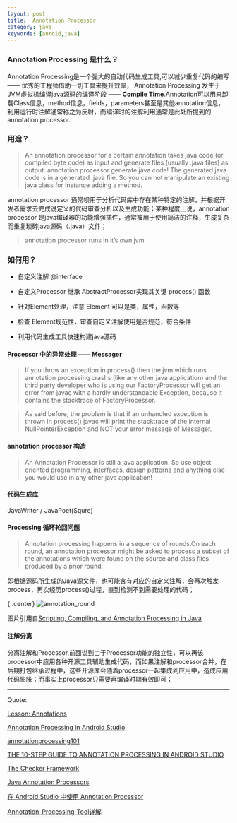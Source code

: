 ```yaml
---
layout: post
title:  Annotation Processor
category: java
keywords: [anroid,java]
---
```


### Annotation Processing 是什么？

Annotation Processing是一个强大的自动代码生成工具,可以减少重复代码的编写—— 优秀的工程师借助一切工具来提升效率， Annotation Processing 发生于JVM虚拟机编译java源码的编译阶段 —— **Compile Time**.Annotation可以用来卸载Class信息，method信息，fields，parameters甚至是其他annotation信息，利用运行时注解通常称之为反射，而编译时的注解利用通常是此处所提到的 annotation processor.

### 用途？

> An annotation processor for a certain annotation takes java code (or compiled byte code) as input and generate files (usually .java files) as output.
annotation processor generate java code! The generated java code is in a generated .java file. So you can not manipulate an existing java class for instance adding a method.

annotation processor 通常呗用于分析代码库中存在某种特定的注解，并根据开发者需求去完成说定义的代码审查分析以及生成功能；某种程度上说，annotation processor 是java编译器的功能增强插件，通常被用于使用简洁的注释，生成复杂而重复琐碎java源码（.java）文件；

> annotation processor runs in it’s own jvm.

### 如何用？

*  自定义注解 @interface

*  自定义Processor 继承 AbstractProcessor实现其关键 process() 函数

*  针对Element处理，注意 Element 可以是类，属性，函数等

*  检查 Element规范性，审查自定义注解使用是否规范，符合条件    

*  利用代码生成工具快速构建java源码

#### Processor 中的异常处理 —— Messager

>  If you throw an exception in process() then the jvm which runs annotation processing crashs (like any other java application) and the third party developer who is using our FactoryProcessor will get an error from javac with a hardly understandable Exception, because it contains the stacktrace of FactoryProcessor.

> As said before, the problem is that if an unhandled exception is thrown in process() javac will print the stacktrace of the internal NullPointerException and NOT your error message of Messager.


#### annotation processor 构造

> An Annotation Processor is still a java application. So use object oriented programming, interfaces, design patterns and anything else you would use in any other java application!


#### 代码生成库

JavaWriter  /  JavaPoet(Squre)


#### Processing 循环轮回问题

> Annotation processing happens in a sequence of rounds.On each round, an annotation processor might be asked to process a subset of the annotations which were found on the source and class files produced by a prior round.

即根据源码所生成的Java源文件，也可能含有对应的自定义注解，会再次触发 process，再次经历process()过程，直到检测不到需要处理的代码；

{:.center}
![annotation_round](http://javaclee.com/assets/img/20161122/annotation_round.jpg)

图片引用自[Scripting, Compiling, and Annotation Processing in Java](http://www.informit.com/articles/article.aspx?p=2027052&seqNum=6)

#### 注解分离

分离注解和Processor,前面说到由于Processor功能的独立性，可以再该processor中应用各种开源工具辅助生成代码，而如果注解和processor合并，在后期打包继承过程中，这些开源库会随着processor一起集成到应用中，造成应用代码膨胀；而事实上processor只需要再编译时期有效即可；


---

Quote:

[Lesson: Annotations](http://docs.oracle.com/javase/tutorial/java/annotations/index.html)

[Annotation Processing in Android Studio](https://medium.com/@aitorvs/annotation-processing-in-android-studio-7042ccb83024#.djhnhr2q6)

[annotationprocessing101](https://github.com/sockeqwe/annotationprocessing101)

[THE 10-STEP GUIDE TO ANNOTATION PROCESSING IN ANDROID STUDIO](http://blog.stablekernel.com/the-10-step-guide-to-annotation-processing-in-android-studio)

[The Checker Framework](http://types.cs.washington.edu/checker-framework/)

[Java Annotation Processors](https://www.javacodegeeks.com/2015/09/java-annotation-processors.html)

[在 Android Studio 中使用 Annotation Processor](http://blog.chengyunfeng.com/?p=1021)

[Annotation-Processing-Tool详解](http://qiushao.net/2015/07/07/Annotation-Processing-Tool%E8%AF%A6%E8%A7%A3/#augad)
